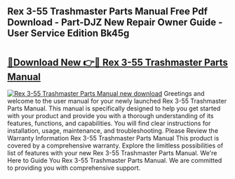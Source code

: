 ## Rex 3-55 Trashmaster Parts Manual Free Pdf Download - Part-DJZ New Repair Owner Guide - User Service Edition Bk45g

# <h2><a href="http://bc63305.oget.top/?id=Rex+3-55+Trashmaster+Parts+Manual">🔗Download New 👉🔴 Rex 3-55 Trashmaster Parts Manual</a></h2>

[![Rex 3-55 Trashmaster Parts Manual new download](https://i.imgur.com/5g1atiW.png)](http://bc63305.oget.top/?id=Rex+3-55+Trashmaster+Parts+Manual)
Greetings and welcome to the user manual for your newly launched Rex 3-55 Trashmaster Parts Manual. This manual is specifically designed to help you get started with your product and provide you with a thorough understanding of its features, functions, and capabilities. You will find clear instructions for installation, usage, maintenance, and troubleshooting. Please Review the Warranty Information Rex 3-55 Trashmaster Parts Manual This product is covered by a comprehensive warranty. Explore the limitless possibilities of list of features with your new Rex 3-55 Trashmaster Parts Manual. We're Here to Guide You Rex 3-55 Trashmaster Parts Manual. We are committed to providing you with comprehensive support.
